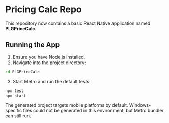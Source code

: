 # Pricing Calc Repo

This repository now contains a basic React Native application named **PLGPriceCalc**.

## Running the App

1. Ensure you have Node.js installed.
2. Navigate into the project directory:

```bash
cd PLGPriceCalc
```

3. Start Metro and run the default tests:

```bash
npm test
npm start
```

The generated project targets mobile platforms by default. Windows-specific files
could not be generated in this environment, but Metro bundler can still run.
